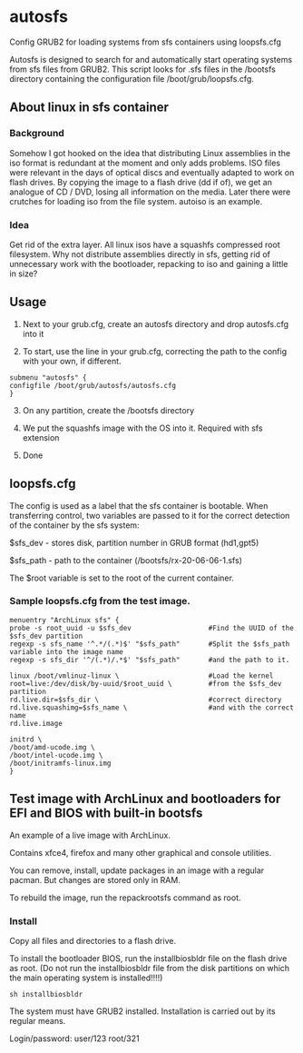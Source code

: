 # autosfs
Config GRUB2 for loading systems from sfs containers using loopsfs.cfg

Autosfs is designed to search for and automatically start operating systems from sfs files from GRUB2.
This script looks for .sfs files in the /bootsfs directory containing the configuration file /boot/grub/loopsfs.cfg.

## About linux in sfs container

### Background
Somehow I got hooked on the idea that distributing Linux assemblies in the iso format is redundant at the moment and only adds problems.
ISO files were relevant in the days of optical discs and eventually adapted to work on flash drives.
By copying the image to a flash drive (dd if of), we get an analogue of CD / DVD, losing all information on the media.
Later there were crutches for loading iso from the file system. autoiso is an example.

### Idea
Get rid of the extra layer.
All linux isos have a squashfs compressed root filesystem.
Why not distribute assemblies directly in sfs, getting rid of unnecessary work with the bootloader, repacking to iso and gaining a little in size?

## Usage

1. Next to your grub.cfg, create an autosfs directory and drop autosfs.cfg into it

2. To start, use the line in your grub.cfg, correcting the path to the config with your own, if different.

```
submenu "autosfs" {
configfile /boot/grub/autosfs/autosfs.cfg
}
```

3. On any partition, create the /bootsfs directory

4. We put the squashfs image with the OS into it. Required with sfs extension

5. Done


## loopsfs.cfg

The config is used as a label that the sfs container is bootable.
When transferring control, two variables are passed to it for the correct detection of the container by the sfs system:

$sfs_dev - stores disk, partition number in GRUB format (hd1,gpt5)

$sfs_path - path to the container (/bootsfs/rx-20-06-06-1.sfs)

The $root variable is set to the root of the current container.

### Sample loopsfs.cfg from the test image.

```
menuentry "ArchLinux sfs" {
probe -s root_uuid -u $sfs_dev                   #Find the UUID of the $sfs_dev partition
regexp -s sfs_name '^.*/(.*)$' "$sfs_path"       #Split the $sfs_path variable into the image name
regexp -s sfs_dir '^/(.*)/.*$' "$sfs_path"       #and the path to it.

linux /boot/vmlinuz-linux \                      #Load the kernel
root=live:/dev/disk/by-uuid/$root_uuid \         #from the $sfs_dev partition
rd.live.dir=$sfs_dir \                           #correct directory
rd.live.squashimg=$sfs_name \                    #and with the correct name
rd.live.image

initrd \
/boot/amd-ucode.img \
/boot/intel-ucode.img \
/boot/initramfs-linux.img
}
```

## Test image with ArchLinux and bootloaders for EFI and BIOS with built-in bootsfs

An example of a live image with ArchLinux.

Contains xfce4, firefox and many other graphical and console utilities.

You can remove, install, update packages in an image with a regular pacman. But changes are stored only in RAM.

To rebuild the image, run the repackrootsfs command as root.


### Install

Copy all files and directories to a flash drive.

To install the bootloader BIOS, run the installbiosbldr file on the flash drive as root. (Do not run the installbiosbldr file from the disk partitions on which the main operating system is installed!!!!)

```
sh installbiosbldr
```

The system must have GRUB2 installed. Installation is carried out by its regular means.

Login/password: user/123 root/321


